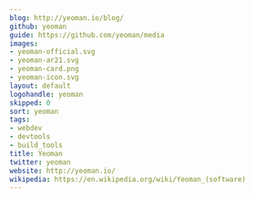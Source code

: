 ```yaml
---
blog: http://yeoman.io/blog/
github: yeoman
guide: https://github.com/yeoman/media
images:
- yeoman-official.svg
- yeoman-ar21.svg
- yeoman-card.png
- yeoman-icon.svg
layout: default
logohandle: yeoman
skipped: 0
sort: yeoman
tags:
- webdev
- devtools
- build_tools
title: Yeoman
twitter: yeoman
website: http://yeoman.io/
wikipedia: https://en.wikipedia.org/wiki/Yeoman_(software)
---
```

